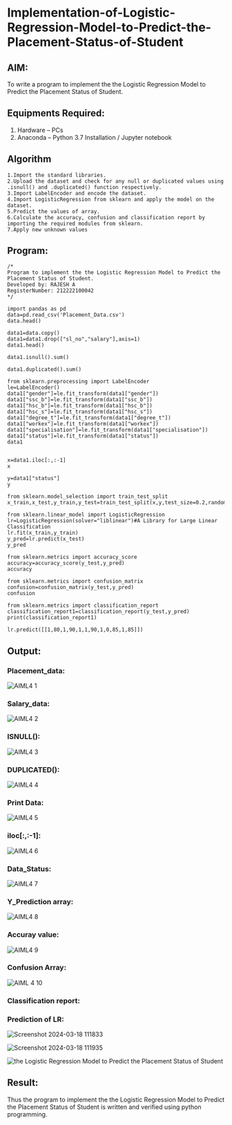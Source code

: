 # Implementation-of-Logistic-Regression-Model-to-Predict-the-Placement-Status-of-Student

## AIM:
To write a program to implement the the Logistic Regression Model to Predict the Placement Status of Student.

## Equipments Required:
1. Hardware – PCs
2. Anaconda – Python 3.7 Installation / Jupyter notebook

## Algorithm
```
1.Import the standard libraries.
2.Upload the dataset and check for any null or duplicated values using .isnull() and .duplicated() function respectively.
3.Import LabelEncoder and encode the dataset.
4.Import LogisticRegression from sklearn and apply the model on the dataset.
5.Predict the values of array.
6.Calculate the accuracy, confusion and classification report by importing the required modules from sklearn.
7.Apply new unknown values
```
## Program:
```
/*
Program to implement the the Logistic Regression Model to Predict the Placement Status of Student.
Developed by: RAJESH A
RegisterNumber: 212222100042 
*/
```
```
import pandas as pd
data=pd.read_csv('Placement_Data.csv')
data.head()

data1=data.copy()
data1=data1.drop(["sl_no","salary"],axis=1)
data1.head()

data1.isnull().sum()

data1.duplicated().sum()

from sklearn.preprocessing import LabelEncoder
le=LabelEncoder()
data1["gender"]=le.fit_transform(data1["gender"])
data1["ssc_b"]=le.fit_transform(data1["ssc_b"])
data1["hsc_b"]=le.fit_transform(data1["hsc_b"])
data1["hsc_s"]=le.fit_transform(data1["hsc_s"])
data1["degree_t"]=le.fit_transform(data1["degree_t"])
data1["workex"]=le.fit_transform(data1["workex"])
data1["specialisation"]=le.fit_transform(data1["specialisation"])
data1["status"]=le.fit_transform(data1["status"])
data1


x=data1.iloc[:,:-1]
x

y=data1["status"]
y

from sklearn.model_selection import train_test_split
x_train,x_test,y_train,y_test=train_test_split(x,y,test_size=0.2,random_state=0)

from sklearn.linear_model import LogisticRegression
lr=LogisticRegression(solver="liblinear")#A Library for Large Linear Classification
lr.fit(x_train,y_train)
y_pred=lr.predict(x_test)
y_pred

from sklearn.metrics import accuracy_score
accuracy=accuracy_score(y_test,y_pred)
accuracy

from sklearn.metrics import confusion_matrix
confusion=confusion_matrix(y_test,y_pred)
confusion

from sklearn.metrics import classification_report
classification_report1=classification_report(y_test,y_pred)
print(classification_report1)

lr.predict([[1,80,1,90,1,1,90,1,0,85,1,85]])
```

## Output:
### Placement_data:
![AIML4 1](https://github.com/Rajeshanbu/Implementation-of-Logistic-Regression-Model-to-Predict-the-Placement-Status-of-Student/assets/118924713/54a62258-b91f-4aac-b0ee-2009d97046f1)

### Salary_data:
![AIML4 2](https://github.com/Rajeshanbu/Implementation-of-Logistic-Regression-Model-to-Predict-the-Placement-Status-of-Student/assets/118924713/4abf3c8d-be23-482d-8202-8d3c10bc3741)

### ISNULL():
![AIML4 3](https://github.com/Rajeshanbu/Implementation-of-Logistic-Regression-Model-to-Predict-the-Placement-Status-of-Student/assets/118924713/87d4379b-23ed-42b4-909e-70e55fb0d120)


### DUPLICATED():
![AIML4 4](https://github.com/Rajeshanbu/Implementation-of-Logistic-Regression-Model-to-Predict-the-Placement-Status-of-Student/assets/118924713/9bfd5f56-a1b1-48a1-8eee-8bced3a4377f)

### Print Data:
![AIML4 5](https://github.com/Rajeshanbu/Implementation-of-Logistic-Regression-Model-to-Predict-the-Placement-Status-of-Student/assets/118924713/df436c7b-c0db-4ff7-9848-d16c64aef93b)

### iloc[:,:-1]:
![AIML4 6](https://github.com/Rajeshanbu/Implementation-of-Logistic-Regression-Model-to-Predict-the-Placement-Status-of-Student/assets/118924713/04404df1-ae6f-4bd8-8457-3318655ba91e)

### Data_Status:
![AIML4 7](https://github.com/Rajeshanbu/Implementation-of-Logistic-Regression-Model-to-Predict-the-Placement-Status-of-Student/assets/118924713/eaf8b031-5eae-46bd-b670-e9e967228ca6)

### Y_Prediction array:
![AIML4 8](https://github.com/Rajeshanbu/Implementation-of-Logistic-Regression-Model-to-Predict-the-Placement-Status-of-Student/assets/118924713/f2eeca58-481e-44eb-af93-c11303f2aa82)

### Accuray value:
![AIML4 9](https://github.com/Rajeshanbu/Implementation-of-Logistic-Regression-Model-to-Predict-the-Placement-Status-of-Student/assets/118924713/daadec14-9939-40e8-ba05-c57dcf27469a)

### Confusion Array:
![AIML 4 10](https://github.com/Rajeshanbu/Implementation-of-Logistic-Regression-Model-to-Predict-the-Placement-Status-of-Student/assets/118924713/ade73f46-9569-4c6d-91ff-92714538b240)

### Classification report:

### Prediction of LR:


![Screenshot 2024-03-18 111833](https://github.com/Rajeshanbu/Implementation-of-Logistic-Regression-Model-to-Predict-the-Placement-Status-of-Student/assets/118924713/19851979-eed2-4743-9ad7-aea964ee9042)


![Screenshot 2024-03-18 111935](https://github.com/Rajeshanbu/Implementation-of-Logistic-Regression-Model-to-Predict-the-Placement-Status-of-Student/assets/118924713/dbc871f4-bbce-40d4-ba57-6cda4f3a677b)

![the Logistic Regression Model to Predict the Placement Status of Student](sam.png)


## Result:
Thus the program to implement the the Logistic Regression Model to Predict the Placement Status of Student is written and verified using python programming.
